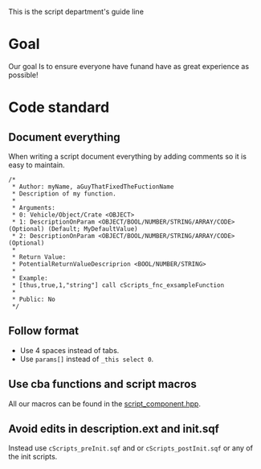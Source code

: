 This is the script department's guide line

# Goal
Our goal Is to ensure everyone have funand have as great experience as possible! 

# Code standard
## Document everything 
When writing a script document everything by adding comments so it is easy to maintain.
```
/*
 * Author: myName, aGuyThatFixedTheFuctionName 
 * Description of my function.
 *
 * Arguments:
 * 0: Vehicle/Object/Crate <OBJECT>
 * 1: DescriptionOnParam <OBJECT/BOOL/NUMBER/STRING/ARRAY/CODE> (Optional) (Default; MyDefaultValue) 
 * 2: DescriptionOnParam <OBJECT/BOOL/NUMBER/STRING/ARRAY/CODE> (Optional) 
 *
 * Return Value:
 * PotentialReturnValueDescriprion <BOOL/NUMBER/STRING>
 *
 * Example:
 * [thus,true,1,"string"] call cScripts_fnc_exsampleFunction 
 *
 * Public: No
 */
```
## Follow format
* Use 4 spaces instead of tabs. 
* Use `params[]` instead of `_this select 0`. 

## Use cba functions and script macros
All our macros can be found in the [script_component.hpp](https://github.com/7Cav/cScripts/blob/master/cScripts/script_component.hpp).

## Avoid edits in description.ext and init.sqf
Instead use `cScripts_preInit.sqf` and or `cScripts_postInit.sqf` or any of the init scripts. 